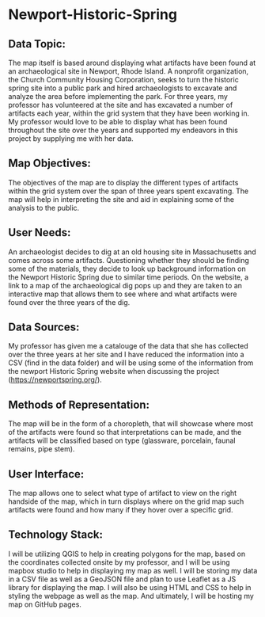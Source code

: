 # Newport-Historic-Spring

## Data Topic:
The map itself is based around displaying what artifacts have been found at an archaeological site in Newport, Rhode Island. A nonprofit organization, the Church Community Housing Corporation, seeks to turn the historic spring site into a public park and hired archaeologists to excavate and analyze the area before implementing the park. For three years, my professor has volunteered at the site and has excavated a number of artifacts each year, within the grid system that they have been working in. My professor would love to be able to display what has been found throughout the site over the years and supported my endeavors in this project by supplying me with her data.

## Map Objectives:
The objectives of the map are to display the different types of artifacts within the grid system over the span of three years spent excavating. The map will help in interpreting the site and aid in explaining some of the analysis to the public.

## User Needs:
An archaeologist decides to dig at an old housing site in Massachusetts and comes across some artifacts. Questioning whether they should be finding some of the materials, they decide to look up background information on the Newport Historic Spring due to similar time periods. On the website, a link to a map of the archaeological dig pops up and they are taken to an interactive map that allows them to see where and what artifacts were found over the three years of the dig.  

## Data Sources:
My professor has given me a catalouge of the data that she has collected over the three years at her site and I have reduced the information into a CSV (find in the data folder) and will be using some of the information from the newport Historic Spring website when discussing the project (https://newportspring.org/). 

## Methods of Representation:
The map will be in the form of a choropleth, that will showcase where most of the artifacts were found so that interpretations can be made, and the artifacts will be classified based on type (glassware, porcelain, faunal remains, pipe stem). 

## User Interface:
The map allows one  to select what type of artifact to view on the right handside of the map, which in turn displays where on the grid map such artifacts were found and how many if they hover over a specific grid.

## Technology Stack:
I will be utilizing QGIS to help in creating polygons for the map, based on the coordinates collected onsite by my professor, and I will be using mapbox studio to help in displaying my map as well. I will be storing my data in a CSV file as well as a GeoJSON file and plan to use Leaflet as a JS library for displaying the map. I will also be using HTML and CSS to help in styling the webpage as well as the map. And ultimately, I will be hosting my map on GitHub pages.